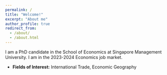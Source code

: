 ```yaml
---
permalink: /
title: "Welcome!"
excerpt: "About me"
author_profile: true
redirect_from: 
  - /about/
  - /about.html
---
```

I am a PhD candidate in the School of Economics at Singapore Management University. I am in the 2023-2024 Economics job market.
- **Fields of Interest:** International Trade, Economic Geography

  
